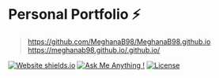 # Personal Portfolio ⚡️ 

> https://github.com/MeghanaB98/MeghanaB98.github.io
> https://meghanab98.github.io/.github.io/

[![Website shields.io](https://img.shields.io/badge/website-up-yellow)](https://github.com/MeghanaB98/MeghanaB98.github.io)
[![Ask Me Anything !](https://img.shields.io/badge/ask%20me-linkedin-1abc9c.svg)](https://www.linkedin.com/in/meghana-bollepalli/)
[![License](http://img.shields.io/:license-mit-blue.svg?style=flat-square)](http://badges.mit-license.org)

